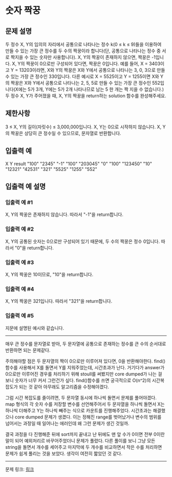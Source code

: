 # 숫자 짝꿍
## 문제 설명

두 정수 X, Y의 임의의 자리에서 공통으로 나타나는 정수 k(0 ≤ k ≤ 9)들을 이용하여 만들 수 있는 가장 큰 정수를 두 수의 짝꿍이라 합니다(단, 공통으로 나타나는 정수 중 서로 짝지을 수 있는 숫자만 사용합니다). X, Y의 짝꿍이 존재하지 않으면, 짝꿍은 -1입니다. X, Y의 짝꿍이 0으로만 구성되어 있다면, 짝꿍은 0입니다.
예를 들어, X = 3403이고 Y = 13203이라면, X와 Y의 짝꿍은 X와 Y에서 공통으로 나타나는 3, 0, 3으로 만들 수 있는 가장 큰 정수인 330입니다. 다른 예시로 X = 5525이고 Y = 1255이면 X와 Y의 짝꿍은 X와 Y에서 공통으로 나타나는 2, 5, 5로 만들 수 있는 가장 큰 정수인 552입니다(X에는 5가 3개, Y에는 5가 2개 나타나므로 남는 5 한 개는 짝 지을 수 없습니다.)
두 정수 X, Y가 주어졌을 때, X, Y의 짝꿍을 return하는 solution 함수를 완성해주세요.
## 제한사항
3 ≤ X, Y의 길이(자릿수) ≤ 3,000,000입니다.
X, Y는 0으로 시작하지 않습니다.
X, Y의 짝꿍은 상당히 큰 정수일 수 있으므로, 문자열로 반환합니다.
## 입출력 예
X	Y	result
"100"	"2345"	"-1"
"100"	"203045"	"0"
"100"	"123450"	"10"
"12321"	"42531"	"321"
"5525"	"1255"	"552"
## 입출력 예 설명
### 입출력 예 #1
X, Y의 짝꿍은 존재하지 않습니다. 따라서 "-1"을 return합니다.
### 입출력 예 #2
X, Y의 공통된 숫자는 0으로만 구성되어 있기 때문에, 두 수의 짝꿍은 정수 0입니다. 따라서 "0"을 return합니다.
### 입출력 예 #3
X, Y의 짝꿍은 10이므로, "10"을 return합니다.
### 입출력 예 #4
X, Y의 짝꿍은 321입니다. 따라서 "321"을 return합니다.
### 입출력 예 #5
지문에 설명된 예시와 같습니다.

***

매우 큰 정수를 문자열로 받아, 두 문자열에 공통으로 존재하는 정수를 큰 수의 순서대로 반환하면 되는 문제같다.

주의해야할 점은 두 문자열의 짝이 0으로만 이루어져 있다면, 0을 반환해야한다.
find()함수를 사용해서 X를 돌면서 Y를 지워주었는데, 시간초과가 난다. 거기다가 answer가 0으로만 이루어진 경우를 처리하기 위해 stoull를 써봤지만 core dumped가 나는 걸 보니 숫자가 너무 커서 그런건가 싶다. find()함수를 쓰면 궁극적으로 O(n^2)의 시간복잡도가 되는 것 같아 아무래도 알고리즘을 수정해야겠다.

그럼 시간 복잡도를 줄이려면, 두 문자열 동시에 하나씩 돌면서 문제를 풀어야겠다. map 형식의 각 숫자 수를 저장할 변수를 선언해주어서 두 문자열을 하나씩 돌면서 X는 하나씩 더해주고 Y는 하나씩 빼주는 식으로 카운트를 진행해주었다. 시간초과는 해결했으나 core dumped 문제가 생겼다. 이는 정해진 range를 벗어났거나 변수의 범위를 넘어서는 과정일 때 일어나는 에러인데 왜 그런 문제가 생긴 것일까.

결국 과정을 다 진행해준 뒤에 sort까지 끝내고 난 뒤에도 맨 앞 수가 0이면 전부 0이란 말이 되어 예외처리르 바꾸어주었더니 문제가 풀렸다.
다른 풀이를 보니 그냥 모든 string을 돌면서 개수를 세어주고 마지막에 두 개수를 비교하면서 작은 수를 처리하면 문제가 쉽게 풀리는 것을 보았다. 생각이 여전히 짧았던 것 같다.

***
문제 링크: [링크](https://school.programmers.co.kr/learn/courses/30/lessons/131128)